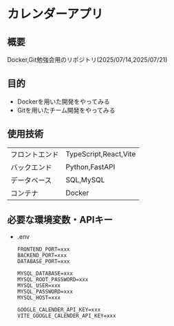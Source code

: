 # カレンダーアプリ

## 概要
Docker,Git勉強会用のリポジトリ(2025/07/14,2025/07/21)

## 目的
- Dockerを用いた開発をやってみる
- Gitを用いたチーム開発をやってみる

## 使用技術

|  |  |
| ---- | ---- |
| フロントエンド | TypeScript,React,Vite |
| バックエンド | Python,FastAPI |
| データベース | SQL,MySQL |
| コンテナ | Docker |

## 必要な環境変数・APIキー

- .env

    ```
    FRONTEND_PORT=xxx
    BACKEND_PORT=xxx
    DATABASE_PORT=xxx

    MYSQL_DATABASE=xxx
    MYSQL_ROOT_PASSWORD=xxx
    MYSQL_USER=xxx
    MYSQL_PASSWORD=xxx
    MYSQL_HOST=xxx

    GOOGLE_CALENDER_API_KEY=xxx
    VITE_GOOGLE_CALENDER_API_KEY=xxx
    ```